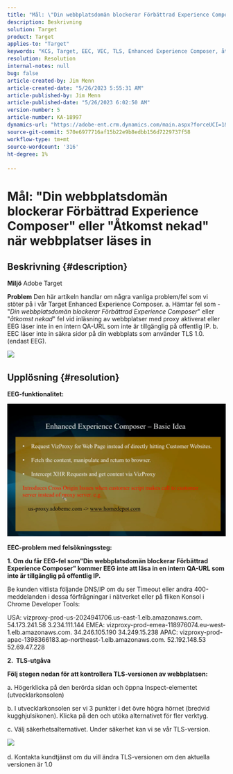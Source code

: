 ```yaml
---
title: "Mål: \"Din webbplatsdomän blockerar Förbättrad Experience Composer\" eller \"Åtkomst nekad\" när webbplatser läses in"
description: Beskrivning
solution: Target
product: Target
applies-to: "Target"
keywords: "KCS, Target, EEC, VEC, TLS, Enhanced Experience Composer, åtkomst nekad, webbplatsdomän, blockering, felsökning"
resolution: Resolution
internal-notes: null
bug: false
article-created-by: Jim Menn
article-created-date: "5/26/2023 5:55:31 AM"
article-published-by: Jim Menn
article-published-date: "5/26/2023 6:02:50 AM"
version-number: 5
article-number: KA-18997
dynamics-url: "https://adobe-ent.crm.dynamics.com/main.aspx?forceUCI=1&pagetype=entityrecord&etn=knowledgearticle&id=937954eb-89fb-ed11-8849-6045bd006295"
source-git-commit: 570e6977716af15b22e9b8edbb156d7229737f58
workflow-type: tm+mt
source-wordcount: '316'
ht-degree: 1%

---
```


# Mål: &quot;Din webbplatsdomän blockerar Förbättrad Experience Composer&quot; eller &quot;Åtkomst nekad&quot; när webbplatser läses in

## Beskrivning {#description}


<b>Miljö</b>
Adobe Target

<b>Problem</b>
Den här artikeln handlar om några vanliga problem/fel som vi stöter på i vår Target Enhanced Experience Composer.
a. Hämtar fel som - &quot;*Din webbplatsdomän blockerar Förbättrad Experience Composer*&quot; eller &quot;*åtkomst nekad*&quot; fel vid inläsning av webbplatser med proxy aktiverat eller EEG läser inte in en intern QA-URL som inte är tillgänglig på offentlig IP.
b. EEC läser inte in säkra sidor på din webbplats som använder TLS 1.0. (endast EEG).

![](https://adobe-ent.crm.dynamics.com/api/data/v9.0/msdyn_knowledgearticleimages%289163ac73-37ab-ec11-983f-000d3a349523%29/msdyn_blobfile/$value)


## Upplösning {#resolution}


<b>EEG-funktionalitet:</b>

![](assets/6ea1c39f-52ab-ec11-983f-000d3a3496ef.png)



<b>EEC-problem med felsökningssteg:</b>

<b>1. Om du får EEG-fel som&quot;Din webbplatsdomän blockerar Förbättrad Experience Composer&quot; kommer EEG inte att läsa in en intern QA-URL som inte är tillgänglig på offentlig IP.</b>

Be kunden vitlista följande DNS/IP om du ser Timeout eller andra 400-meddelanden i dessa förfrågningar i nätverket eller på fliken Konsol i Chrome Developer Tools:

USA: vizproxy-prod-us-2024941706.us-east-1.elb.amazonaws.com.
54.173.241.58 3.234.111.144 EMEA: vizproxy-prod-emea-118976074.eu-west-1.elb.amazonaws.com.
34.246.105.190 34.249.15.238 APAC: vizproxy-prod-apac-1398366183.ap-northeast-1.elb.amazonaws.com.
52.192.148.53
52.69.47.228



<b>2.  TLS-utgåva</b>

<b>Följ stegen nedan för att kontrollera TLS-versionen av webbplatsen:</b>

a. Högerklicka på den berörda sidan och öppna Inspect-elementet (utvecklarkonsolen)

b. I utvecklarkonsolen ser vi 3 punkter i det övre högra hörnet (bredvid kugghjulsikonen). Klicka på den och utöka alternativet för fler verktyg.

c. Välj säkerhetsalternativet. Under säkerhet kan vi se vår TLS-version.

![](https://experienceleague.adobe.com/docs/target/assets/firefox_more_info_3.png?lang=en)

d. Kontakta kundtjänst om du vill ändra TLS-versionen om den aktuella versionen är 1.0


